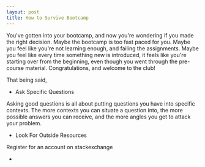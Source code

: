 ```yaml
---
layout: post
title: How to Survive Bootcamp
---
```


You've gotten into your bootcamp, and now you're wondering if you made the right decision. Maybe the bootcamp is too fast paced for you. Maybe you feel like you're not learning enough, and failing the assignments. Maybe you feel like every time something new is introduced, it feels like you're starting over from the beginning, even though you went through the pre-course material. Congratulations, and welcome to the club!

That being said,

* Ask Specific Questions

Asking good questions is all about putting questions you have into specific contexts. The more contexts you can situate a question into, the more possible answers you can receive, and the more angles you get to attack your problem.

* Look For Outside Resources

Register for an account on stackexchange

*
